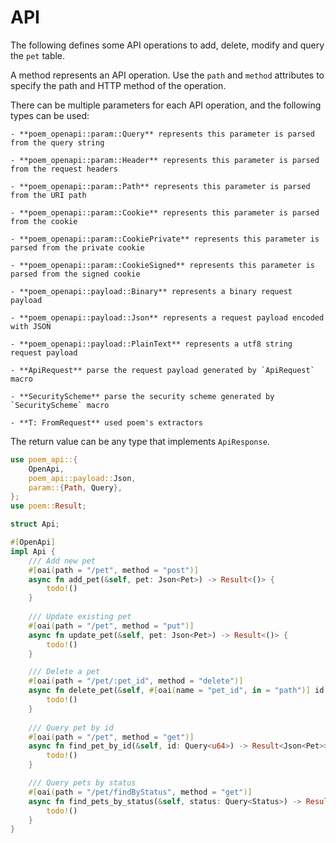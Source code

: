 # API

The following defines some API operations to add, delete, modify and query the `pet` table.

A method represents an API operation. Use the `path` and `method` attributes to specify the path and HTTP method of the operation.

There can be multiple parameters for each API operation, and the following types can be used:

    - **poem_openapi::param::Query** represents this parameter is parsed from the query string

    - **poem_openapi::param::Header** represents this parameter is parsed from the request headers

    - **poem_openapi::param::Path** represents this parameter is parsed from the URI path

    - **poem_openapi::param::Cookie** represents this parameter is parsed from the cookie

    - **poem_openapi::param::CookiePrivate** represents this parameter is parsed from the private cookie

    - **poem_openapi::param::CookieSigned** represents this parameter is parsed from the signed cookie

    - **poem_openapi::payload::Binary** represents a binary request payload

    - **poem_openapi::payload::Json** represents a request payload encoded with JSON

    - **poem_openapi::payload::PlainText** represents a utf8 string request payload

    - **ApiRequest** parse the request payload generated by `ApiRequest` macro

    - **SecurityScheme** parse the security scheme generated by `SecurityScheme` macro

    - **T: FromRequest** used poem's extractors

The return value can be any type that implements `ApiResponse`.

```rust
use poem_api::{
    OpenApi,
    poem_api::payload::Json,
    param::{Path, Query},
};
use poem::Result;

struct Api;

#[OpenApi]
impl Api {
    /// Add new pet
    #[oai(path = "/pet", method = "post")]
    async fn add_pet(&self, pet: Json<Pet>) -> Result<()> {
        todo!()
    }
  
    /// Update existing pet
    #[oai(path = "/pet", method = "put")]
    async fn update_pet(&self, pet: Json<Pet>) -> Result<()> {
        todo!()
    }

    /// Delete a pet
    #[oai(path = "/pet/:pet_id", method = "delete")]
    async fn delete_pet(&self, #[oai(name = "pet_id", in = "path")] id: Path<u64>) -> Result<()> {
        todo!()
    }
  
    /// Query pet by id
    #[oai(path = "/pet", method = "get")]
    async fn find_pet_by_id(&self, id: Query<u64>) -> Result<Json<Pet>> {
        todo!()
    }

    /// Query pets by status
    #[oai(path = "/pet/findByStatus", method = "get")]
    async fn find_pets_by_status(&self, status: Query<Status>) -> Result<Json<Vec<Pet>>> {
        todo!()
    }
}
```
